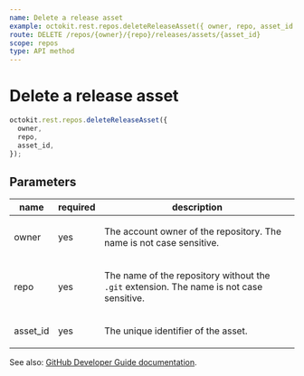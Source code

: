 ```yaml
---
name: Delete a release asset
example: octokit.rest.repos.deleteReleaseAsset({ owner, repo, asset_id })
route: DELETE /repos/{owner}/{repo}/releases/assets/{asset_id}
scope: repos
type: API method
---
```


# Delete a release asset

```js
octokit.rest.repos.deleteReleaseAsset({
  owner,
  repo,
  asset_id,
});
```

## Parameters

<table>
  <thead>
    <tr>
      <th>name</th>
      <th>required</th>
      <th>description</th>
    </tr>
  </thead>
  <tbody>
    <tr><td>owner</td><td>yes</td><td>

The account owner of the repository. The name is not case sensitive.

</td></tr>
<tr><td>repo</td><td>yes</td><td>

The name of the repository without the `.git` extension. The name is not case sensitive.

</td></tr>
<tr><td>asset_id</td><td>yes</td><td>

The unique identifier of the asset.

</td></tr>
  </tbody>
</table>

See also: [GitHub Developer Guide documentation](https://docs.github.com/rest/releases/assets#delete-a-release-asset).
